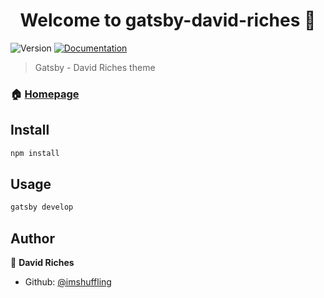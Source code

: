 <h1 align="center">Welcome to gatsby-david-riches 👋</h1>
<p>
  <img alt="Version" src="https://img.shields.io/badge/version-2.0.0-blue.svg?cacheSeconds=2592000" />
  <a href="https://github.com/imshuffling/davidrich.es">
    <img alt="Documentation" src="https://img.shields.io/badge/documentation-yes-brightgreen.svg" target="_blank" />
  </a>
</p>

> Gatsby - David Riches theme

### 🏠 [Homepage](https://github.com/imshuffling/davidrich.es)

## Install

```sh
npm install
```

## Usage

```sh
gatsby develop
```

## Author

👤 **David Riches**

* Github: [@imshuffling](https://github.com/imshuffling)
